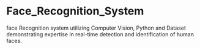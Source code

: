 # Face_Recognition_System
face Recognition system utilizing Computer Vision, Python and Dataset demonstrating expertise in real-time detection and identification of human faces.
